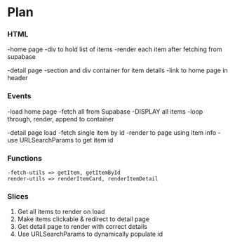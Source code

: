 # Plan

### HTML

-home page
-div to hold list of items
-render each item after fetching from supabase

-detail page
-section and div container for item details
-link to home page in header

### Events

-load home page
-fetch all from Supabase
-DISPLAY all items
-loop through, render, append to container

-detail page load
-fetch single item by id
-render to page using item info
-use URLSearchParams to get item id

### Functions

    -fetch-utils => getItem, getItemById
    render-utils => renderItemCard, renderItemDetail

### Slices

1. Get all items to render on load
2. Make items clickable & redirect to detail page
3. Get detail page to render with correct details
4. Use URLSearchParams to dynamically populate id
